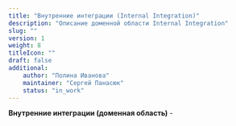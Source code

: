 ```yaml
---
title: "Внутренние интеграции (Internal Integration)"
description: "Описание доменной области Internal Integration"
slug: ""
version: 1
weight: 8
titleIcon: ""
draft: false
additional:
    author: "Полина Иванова"
    maintainer: "Сергей Панасюк"
    status: "in_work"
---
```


**Внутренние интеграции (доменная область)** - 


